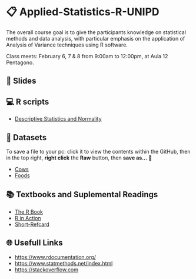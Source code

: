 # :clipboard: Applied-Statistics-R-UNIPD

The overall course goal is to give the participants knowledge on statistical methods and data analysis, with particular emphasis on the application of Analysis of Variance techniques using R software.

Class meets: February 6, 7 & 8 from 9:00am to 12:00pm, at Aula 12 Pentagono.

## :notebook: Slides

## :computer: R scripts
* [Descriptive Statistics and Normality](Applied-Statistics-R-UNIPD/scripts/normal.md)

## :page_with_curl: Datasets 

To save a file to your pc: click it to view the contents within the GitHub, then in the top right, **right click** the **Raw** button, then **save as...**   :floppy_disk: 

 * [Cows](data/latte-12-02.txt)
 * [Foods](Applied-Statistics-R-UNIPD/data/foods.txt)
 
## :books: Textbooks and Suplemental Readings

* [The R Book](https://github.com/Hugo-Toledo/Applied-Statistics-R-UNIPD/blob/master/books/R%20IN%20ACTION_%20Data%20analysis%20and%20graphics%20with%20R%20-%20Robert%20I.%20Kabacoff.pdf)
* [R in Action](https://github.com/Hugo-Toledo/Applied-Statistics-R-UNIPD/blob/master/books/The%20R%20Book%20.pdf)
* [Short-Refcard](https://github.com/Hugo-Toledo/Applied-Statistics-R-UNIPD/blob/master/books/Short-refcard.pdf)

## :globe_with_meridians: Usefull Links

* https://www.rdocumentation.org/
* https://www.statmethods.net/index.html
* https://stackoverflow.com
